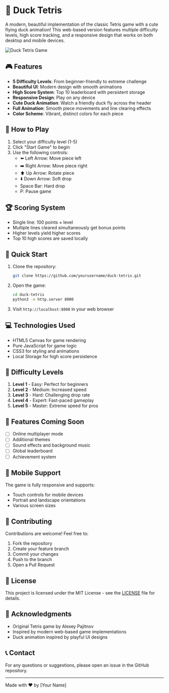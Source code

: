 # 🦆 Duck Tetris

A modern, beautiful implementation of the classic Tetris game with a cute flying duck animation! This web-based version features multiple difficulty levels, high score tracking, and a responsive design that works on both desktop and mobile devices.

![Duck Tetris Game](preview.png)

## 🎮 Features

- **5 Difficulty Levels**: From beginner-friendly to extreme challenge
- **Beautiful UI**: Modern design with smooth animations
- **High Score System**: Top 10 leaderboard with persistent storage
- **Responsive Design**: Play on any device
- **Cute Duck Animation**: Watch a friendly duck fly across the header
- **Full Animation**: Smooth piece movements and line clearing effects
- **Color Scheme**: Vibrant, distinct colors for each piece

## 🎯 How to Play

1. Select your difficulty level (1-5)
2. Click "Start Game" to begin
3. Use the following controls:
   - ⬅️ Left Arrow: Move piece left
   - ➡️ Right Arrow: Move piece right
   - ⬆️ Up Arrow: Rotate piece
   - ⬇️ Down Arrow: Soft drop
   - Space Bar: Hard drop
   - P: Pause game

## 🏆 Scoring System

- Single line: 100 points × level
- Multiple lines cleared simultaneously get bonus points
- Higher levels yield higher scores
- Top 10 high scores are saved locally

## 🚀 Quick Start

1. Clone the repository:
   ```bash
   git clone https://github.com/yourusername/duck-tetris.git
   ```

2. Open the game:
   ```bash
   cd duck-tetris
   python3 -m http.server 8000
   ```

3. Visit `http://localhost:8000` in your web browser

## 💻 Technologies Used

- HTML5 Canvas for game rendering
- Pure JavaScript for game logic
- CSS3 for styling and animations
- Local Storage for high score persistence

## 🎨 Difficulty Levels

1. **Level 1** - Easy: Perfect for beginners
2. **Level 2** - Medium: Increased speed
3. **Level 3** - Hard: Challenging drop rate
4. **Level 4** - Expert: Fast-paced gameplay
5. **Level 5** - Master: Extreme speed for pros

## 🌟 Features Coming Soon

- [ ] Online multiplayer mode
- [ ] Additional themes
- [ ] Sound effects and background music
- [ ] Global leaderboard
- [ ] Achievement system

## 📱 Mobile Support

The game is fully responsive and supports:
- Touch controls for mobile devices
- Portrait and landscape orientations
- Various screen sizes

## 🤝 Contributing

Contributions are welcome! Feel free to:
1. Fork the repository
2. Create your feature branch
3. Commit your changes
4. Push to the branch
5. Open a Pull Request

## 📄 License

This project is licensed under the MIT License - see the [LICENSE](LICENSE) file for details.

## 👏 Acknowledgments

- Original Tetris game by Alexey Pajitnov
- Inspired by modern web-based game implementations
- Duck animation inspired by playful UI designs

## 📞 Contact

For any questions or suggestions, please open an issue in the GitHub repository.

---
Made with ❤️ by [Your Name]
